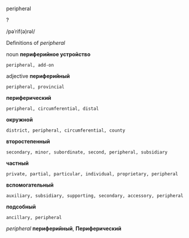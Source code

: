 peripheral

?

/pəˈrif(ə)rəl/

Definitions of _peripheral_

noun
**периферийное устройство**

    peripheral, add-on

adjective
**периферийный**

    peripheral, provincial
**периферический**

    peripheral, circumferential, distal
**окружной**

    district, peripheral, circumferential, county
**второстепенный**

    secondary, minor, subordinate, second, peripheral, subsidiary
**частный**

    private, partial, particular, individual, proprietary, peripheral
**вспомогательный**

    auxiliary, subsidiary, supporting, secondary, accessory, peripheral
**подсобный**

    ancillary, peripheral

_peripheral_
**периферийный**, **Периферический**